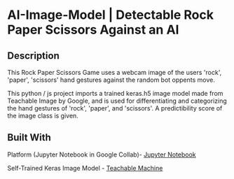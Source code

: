 # AI-Image-Model | Detectable Rock Paper Scissors Against an AI 

## Description
This Rock Paper Scissors Game uses a webcam image of the users 'rock', 'paper', 'scissors' hand gestures against the random bot oppents move. 

This python / js project imports a trained keras.h5 image model made from Teachable Image by Google, and is used for differentiating and categorizing the hand gestures of 'rock', 'paper', and 'scissors'. A predictibility score of the image class is given.

## Built With
Platform (Jupyter Notebook in Google Collab)- [Jupyter Notebook](https://jupyter.org/)

Self-Trained Keras Image Model - [Teachable Machine](https://teachablemachine.withgoogle.com/train/image)


